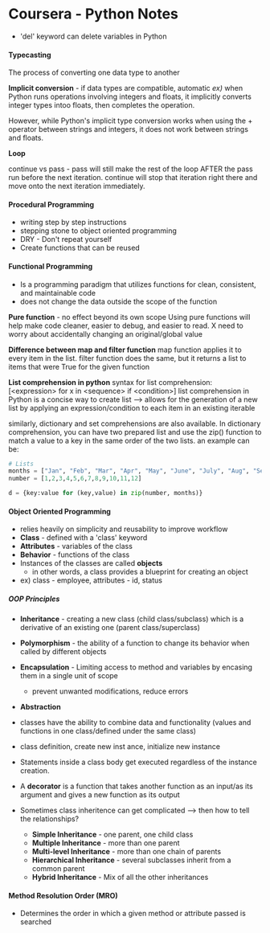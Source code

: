 # Coursera - Python Notes

- 'del' keyword can delete variables in Python

#### Typecasting 
The process of converting one data type to another

**Implicit conversion** - if data types are compatible, automatic
*ex)* when Python runs operations involving integers and floats, it implicitly converts integer types intoo floats, then completes the operation.

However, while Python's implicit type conversion works when using the + operator between strings and integers, it does not work between strings and floats.

**Loop**

continue vs pass - pass will still make the rest of the loop AFTER the pass run before the next iteration. continue will stop that iteration right there and move onto the next iteration immediately.

#### Procedural Programming
- writing step by step instructions 
- stepping stone to object oriented programming
- DRY - Don't repeat yourself
- Create functions that can be reused

#### Functional Programming
- Is a programming paradigm that utilizes functions for clean, consistent, and maintainable code
- does not change the data outside the scope of the function

**Pure function** - no effect beyond its own scope
Using pure functions will help make code cleaner, easier to debug, and easier to read.
X need to worry about accidentally changing an original/global value 

**Difference between map and filter function**
map function applies it to every item in the list.
filter function does the same, but it returns a list to items that were True for the given function

**List comprehension in python**
syntax for list comprehension: [<expression\> for x in <sequence\> if <condition\>]
list comprehension in Python is a concise way to create list
--> allows for the generation of a new list by applying an expression/condition to each item in an existing iterable

similarly, dictionary and set comprehensions are also available.
In dictionary comprehension, you can have two prepared list and use the zip() function to match a value to a key in the same order of the two lists. an example can be:
```python
# Lists
months = ["Jan", "Feb", "Mar", "Apr", "May", "June", "July", "Aug", "Sept", "Oct", "Nov", "Dec"]
number = [1,2,3,4,5,6,7,8,9,10,11,12]

d = {key:value for (key,value) in zip(number, months)}
```

#### Object Oriented Programming
- relies heavily on simplicity and reusability to improve workflow
- **Class** - defined with a 'class' keyword
- **Attributes** - variables of the class
- **Behavior** - functions of the class
- Instances of the classes are called **objects**
  - in other words, a class provides a blueprint for creating an object
- ex) class - employee, attributes - id, status 

##### OOP Principles
- **Inheritance** - creating a new class (child class/subclass) which is a derivative of an existing one (parent class/superclass)
- **Polymorphism** - the ability of a function to change its behavior when called by different objects 
- **Encapsulation** - Limiting access to method and variables by encasing them in a single unit of scope
  - prevent unwanted modifications, reduce errors
- **Abstraction**


- classes have the ability to combine data and functionality (values and functions in one class/defined under the same class)
- class definition, create new inst ance, initialize new instance
- Statements inside a class body get executed regardless of the instance creation. 
- A **decorator** is a function that takes another function as an input/as its argument and gives a new function as its output
- Sometimes class inheritence can get complicated --> then how to tell the relationships?
  - **Simple Inheritance** - one parent, one child class
  - **Multiple Inheritance** - more than one parent
  - **Multi-level Inheritance** - more than one chain of parents
  - **Hierarchical Inheritance** - several subclasses inherit from a common parent
  - **Hybrid Inheritance** - Mix of all the other inheritances

#### Method Resolution Order (MRO)
- Determines the order in which a given method or attribute passed is searched 